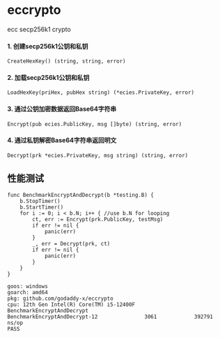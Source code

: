 # eccrypto
ecc secp256k1 crypto

#### 1. 创建secp256k1公钥和私钥
```
CreateHexKey() (string, string, error)
```
#### 2. 加载secp256k1公钥和私钥
```
LoadHexKey(priHex, pubHex string) (*ecies.PrivateKey, error)
```
#### 3. 通过公钥加密数据返回Base64字符串
```
Encrypt(pub ecies.PublicKey, msg []byte) (string, error)
```
#### 4. 通过私钥解密Base64字符串返回明文
```
Decrypt(prk *ecies.PrivateKey, msg string) (string, error)
```

## 性能测试
```
func BenchmarkEncryptAndDecrypt(b *testing.B) {
	b.StopTimer()
	b.StartTimer()
	for i := 0; i < b.N; i++ { //use b.N for looping
		ct, err := Encrypt(prk.PublicKey, testMsg)
		if err != nil {
			panic(err)
		}
		_, err = Decrypt(prk, ct)
		if err != nil {
			panic(err)
		}
	}
}

goos: windows
goarch: amd64
pkg: github.com/godaddy-x/eccrypto
cpu: 12th Gen Intel(R) Core(TM) i5-12400F
BenchmarkEncryptAndDecrypt
BenchmarkEncryptAndDecrypt-12               3061            392791 ns/op
PASS
```